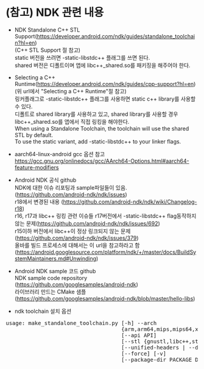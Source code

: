 # (참고) NDK 관련 내용
 - NDK Standalone C++ STL Support(https://developer.android.com/ndk/guides/standalone_toolchain?hl=en)  
 (C++ STL Support 절 참고)  
static 버전을 쓰려면 -static-libstdc++ 플래그를 쓰면 된다.  
shared 버전은 디폴트이며 앱에 libc++_shared.so를 패키징을 해주어야 한다.  

 - Selecting a C++ Runtime(https://developer.android.com/ndk/guides/cpp-support?hl=en)  
 (위 url에서 "Selecting a  C++ Runtime"절 참고)  
 링커플래그로 -static-libstdc++ 플래그를 사용하면 static c++ library를 사용할 수 있다.  
 디폴트로 shared library를 사용하고 있고, shared library를 사용할 경우 libc++_shared.so를 앱에서 직접 링킹을 해야한다.  
When using a Standalone Toolchain, the toolchain will use the shared STL by default.  
To use the static variant, add -static-libstdc++ to your linker flags.  

 - aarch64-linux-android gcc 옵션 참고  
https://gcc.gnu.org/onlinedocs/gcc/AArch64-Options.html#aarch64-feature-modifiers  


 - Android NDK 공식 github  
NDK에 대한 이슈 리포팅과 sample파일들이 있음.(https://github.com/android-ndk/ndk/issues)  
r18에서 변경된 내용 (https://github.com/android-ndk/ndk/wiki/Changelog-r18)  
r16, r17과 libc++ 링킹 관련 이슈들
r17버전에서 -static-libstdc++ flag동작하지 않는 문제(https://github.com/android-ndk/ndk/issues/692)  
r15이하 버전에서 libc++이 정상 링크되지 않는 문제(https://github.com/android-ndk/ndk/issues/379)  
올바를 빌드 프로세스에 대해서는 이 url을 참고하라고 함(https://android.googlesource.com/platform/ndk/+/master/docs/BuildSystemMaintainers.md#Unwinding)  

 - Android NDK sample 코드 github  
NDK sample code repository (https://github.com/googlesamples/android-ndk)  
라이브러리 만드는 CMake 샘플 (https://github.com/googlesamples/android-ndk/blob/master/hello-libs)  

 - ndk toolchain 설치 옵션
<pre>
usage: make_standalone_toolchain.py [-h] --arch
                                    {arm,arm64,mips,mips64,x86,x86_64}
                                    [--api API]
                                    [--stl {gnustl,libc++,stlport}]
                                    [--unified-headers | --deprecated-headers]
                                    [--force] [-v]
                                    [--package-dir PACKAGE_DIR | --install-dir INSTALL_DIR]
</pre>
